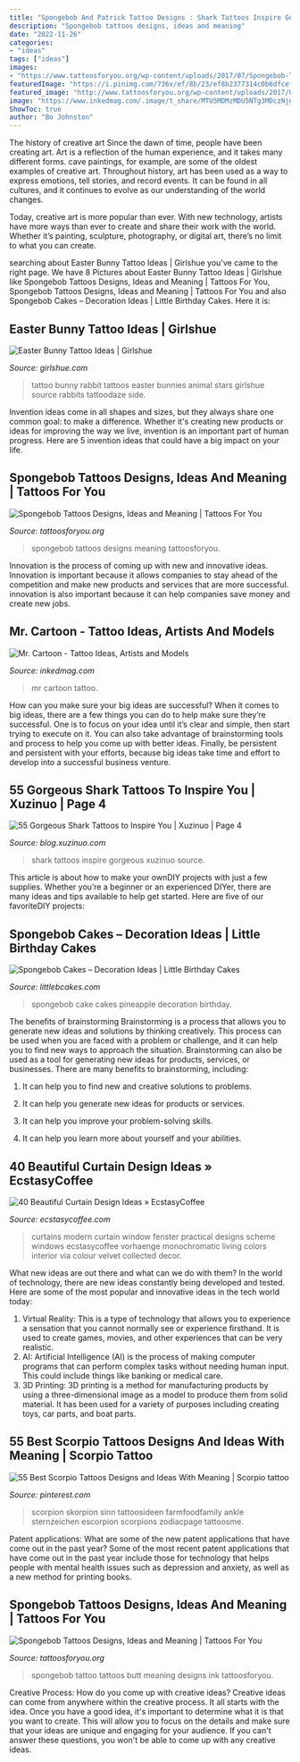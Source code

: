 ```yaml
---
title: "Spongebob And Patrick Tattoo Designs : Shark Tattoos Inspire Gorgeous Xuzinuo Source"
description: "Spongebob tattoos designs, ideas and meaning"
date: "2022-11-26"
categories:
- "ideas"
tags: ["ideas"]
images:
- "https://www.tattoosforyou.org/wp-content/uploads/2017/07/Spongebob-Tattoos.jpg"
featuredImage: "https://i.pinimg.com/736x/ef/8b/23/ef8b2377314c0b6dfcefff97e0563f2d.jpg"
featured_image: "http://www.tattoosforyou.org/wp-content/uploads/2017/07/Spongebob-Tattoo-Photos-300x298.jpg"
image: "https://www.inkedmag.com/.image/t_share/MTU5MDMzMDU5NTg3MDczNjg1/photo2.jpg"
ShowToc: true
author: "Bo Johnston"
---
```



The history of creative art
Since the dawn of time, people have been creating art. Art is a reflection of the human experience, and it takes many different forms. cave paintings, for example, are some of the oldest examples of creative art.
Throughout history, art has been used as a way to express emotions, tell stories, and record events. It can be found in all cultures, and it continues to evolve as our understanding of the world changes.

 Today, creative art is more popular than ever. With new technology, artists have more ways than ever to create and share their work with the world. Whether it’s painting, sculpture, photography, or digital art, there’s no limit to what you can create.

	

		
searching about Easter Bunny Tattoo Ideas | Girlshue you've came to the right page. We have 8 Pictures about Easter Bunny Tattoo Ideas | Girlshue like Spongebob Tattoos Designs, Ideas and Meaning | Tattoos For You, Spongebob Tattoos Designs, Ideas and Meaning | Tattoos For You and also Spongebob Cakes – Decoration Ideas | Little Birthday Cakes. Here it is:
		
    
## Easter Bunny Tattoo Ideas | Girlshue

<img loading=lazy src="http://www.girlshue.com/wp-content/uploads/2016/03/Easter-Tattoo-Ideas-9.jpg" onerror="this.onerror=null;this.src='https://tse4.mm.bing.net/th?id=OIP.giAEWrrtMCcUp3XJRu8g5gHaHd&amp;pid=15.1';" alt="Easter Bunny Tattoo Ideas | Girlshue">

_Source: girlshue.com_

>tattoo bunny rabbit tattoos easter bunnies animal stars girlshue source rabbits tattoodaze side. 

	

Invention ideas come in all shapes and sizes, but they always share one common goal: to make a difference. Whether it's creating new products or ideas for improving the way we live, invention is an important part of human progress. Here are 5 invention ideas that could have a big impact on your life.

    
## Spongebob Tattoos Designs, Ideas And Meaning | Tattoos For You

<img loading=lazy src="https://www.tattoosforyou.org/wp-content/uploads/2017/07/Spongebob-Tattoos.jpg" onerror="this.onerror=null;this.src='https://tse3.mm.bing.net/th?id=OIP.S5KPZN7WaBMpehLk7TnOxgHaHa&amp;pid=15.1';" alt="Spongebob Tattoos Designs, Ideas and Meaning | Tattoos For You">

_Source: tattoosforyou.org_

>spongebob tattoos designs meaning tattoosforyou. 

	

Innovation is the process of coming up with new and innovative ideas. Innovation is important because it allows companies to stay ahead of the competition and make new products and services that are more successful. innovation is also important because it can help companies save money and create new jobs.

    
## Mr. Cartoon - Tattoo Ideas, Artists And Models

<img loading=lazy src="https://www.inkedmag.com/.image/t_share/MTU5MDMzMDU5NTg3MDczNjg1/photo2.jpg" onerror="this.onerror=null;this.src='https://tse2.mm.bing.net/th?id=OIP.vknc12Ri8wIURV_HIwC8TQHaFi&amp;pid=15.1';" alt="Mr. Cartoon - Tattoo Ideas, Artists and Models">

_Source: inkedmag.com_

>mr cartoon tattoo. 

	

How can you make sure your big ideas are successful?
When it comes to big ideas, there are a few things you can do to help make sure they’re successful. One is to focus on your idea until it’s clear and simple, then start trying to execute on it. You can also take advantage of brainstorming tools and process to help you come up with better ideas. Finally, be persistent and persistent with your efforts, because big ideas take time and effort to develop into a successful business venture.

    
## 55 Gorgeous Shark Tattoos To Inspire You | Xuzinuo | Page 4

<img loading=lazy src="http://blog.xuzinuo.com/wp-content/uploads/2020/02/4-Shark-Tattoos.jpg" onerror="this.onerror=null;this.src='https://tse1.mm.bing.net/th?id=OIP.GBmOB9gXnGiJAq4xpmJ7awHaLH&amp;pid=15.1';" alt="55 Gorgeous Shark Tattoos to Inspire You | Xuzinuo | Page 4">

_Source: blog.xuzinuo.com_

>shark tattoos inspire gorgeous xuzinuo source. 

	

This article is about how to make your ownDIY projects with just a few supplies. Whether you’re a beginner or an experienced DIYer, there are many ideas and tips available to help get started. Here are five of our favoriteDIY projects: 

    
## Spongebob Cakes – Decoration Ideas | Little Birthday Cakes

<img loading=lazy src="http://www.littlebcakes.com/wp-content/uploads/2013/08/Spongebob-Pineapple-Cake.jpg" onerror="this.onerror=null;this.src='https://tse3.mm.bing.net/th?id=OIP.lKuf-trtlCIYSTt7PhH_uAHaHm&amp;pid=15.1';" alt="Spongebob Cakes – Decoration Ideas | Little Birthday Cakes">

_Source: littlebcakes.com_

>spongebob cake cakes pineapple decoration birthday. 

	

The benefits of brainstorming
Brainstorming is a process that allows you to generate new ideas and solutions by thinking creatively. This process can be used when you are faced with a problem or challenge, and it can help you to find new ways to approach the situation. Brainstorming can also be used as a tool for generating new ideas for products, services, or businesses.
There are many benefits to brainstorming, including:

1. It can help you to find new and creative solutions to problems.

2. It can help you generate new ideas for products or services.

3. It can help you improve your problem-solving skills.

4. It can help you learn more about yourself and your abilities.

    
## 40 Beautiful Curtain Design Ideas » EcstasyCoffee

<img loading=lazy src="https://i2.wp.com/www.ecstasycoffee.com/wp-content/uploads/2016/10/Monochromatic-color-scheme.jpg" onerror="this.onerror=null;this.src='https://tse1.mm.bing.net/th?id=OIP.JGRrRuwovgxji3dT7wV7BAHaJw&amp;pid=15.1';" alt="40 Beautiful Curtain Design Ideas » EcstasyCoffee">

_Source: ecstasycoffee.com_

>curtains modern curtain window fenster practical designs scheme windows ecstasycoffee vorhaenge monochromatic living colors interior via colour velvet collected decor. 

	

What new ideas are out there and what can we do with them?
In the world of technology, there are new ideas constantly being developed and tested. Here are some of the most popular and innovative ideas in the tech world today: 
1. Virtual Reality: This is a type of technology that allows you to experience a sensation that you cannot normally see or experience firsthand. It is used to create games, movies, and other experiences that can be very realistic. 
2. AI: Artificial Intelligence (AI) is the process of making computer programs that can perform complex tasks without needing human input. This could include things like banking or medical care. 
3. 3D Printing: 3D printing is a method for manufacturing products by using a three-dimensional image as a model to produce them from solid material. It has been used for a variety of purposes including creating toys, car parts, and boat parts.

    
## 55 Best Scorpio Tattoos Designs And Ideas With Meaning | Scorpio Tattoo

<img loading=lazy src="https://i.pinimg.com/736x/ef/8b/23/ef8b2377314c0b6dfcefff97e0563f2d.jpg" onerror="this.onerror=null;this.src='https://tse2.mm.bing.net/th?id=OIP.-_IVkkbAL3TKQkuhRbx2OwAAAA&amp;pid=15.1';" alt="55 Best Scorpio Tattoos Designs and Ideas With Meaning | Scorpio tattoo">

_Source: pinterest.com_

>scorpion skorpion sinn tattoosideen farmfoodfamily ankle sternzeichen escorpion scorpions zodiacpage tattoosme. 

	

Patent applications: What are some of the new patent applications that have come out in the past year?
Some of the most recent patent applications that have come out in the past year include those for technology that helps people with mental health issues such as depression and anxiety, as well as a new method for printing books.

    
## Spongebob Tattoos Designs, Ideas And Meaning | Tattoos For You

<img loading=lazy src="http://www.tattoosforyou.org/wp-content/uploads/2017/07/Spongebob-Tattoo-Photos-300x298.jpg" onerror="this.onerror=null;this.src='https://tse2.mm.bing.net/th?id=OIP._0UNiV-z3yqHXGIvIaNpSQAAAA&amp;pid=15.1';" alt="Spongebob Tattoos Designs, Ideas and Meaning | Tattoos For You">

_Source: tattoosforyou.org_

>spongebob tattoo tattoos butt meaning designs ink tattoosforyou. 

	

Creative Process: How do you come up with creative ideas?
Creative ideas can come from anywhere within the creative process. It all starts with the idea. Once you have a good idea, it's important to determine what it is that you want to create. This will allow you to focus on the details and make sure that your ideas are unique and engaging for your audience. If you can't answer these questions, you won't be able to come up with any creative ideas.

